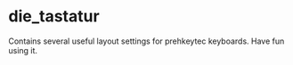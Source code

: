 # die_tastatur

Contains several useful layout settings for prehkeytec keyboards. Have fun using it. 
